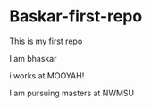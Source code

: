 # Baskar-first-repo
This is my first repo

I am bhaskar

i works at MOOYAH!

I am pursuing masters at NWMSU
